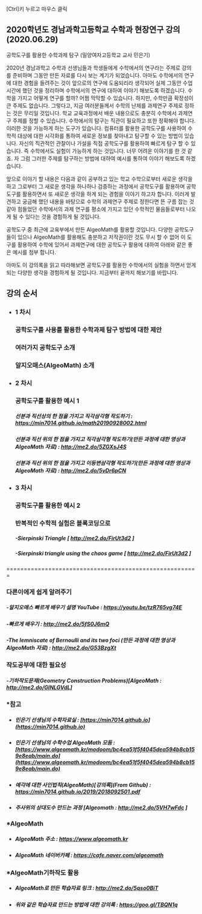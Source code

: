 [Ctrl]키 누르고 마우스 클릭 

## 2020학년도 경남과학고등학교 수학과 현장연구 강의(2020.06.29)

공학도구를 활용한 수학과제 탐구  (밀양여자고등학교 교사 민은기)

2020년 경남과학고 수학과 선생님들과 학생들에게 수학에서의 연구라는 주제로 강의를 준비하며 그동안 만든 자료를 다시 보는 계기가 되었습니다. 아마도 수학에서의 연구에 대한 경험을 들려주는 것이 앞으로의 연구에 도움되리라 생각되어 실제 그동안 수업시간에 했던 것을 정리하며 수학에서의 연구에 대하여 이야기 해보도록 하겠습니다.
수학을 가지고 어떻게 연구를 할까? 어쩜 막막할 수 있습니다. 하지만, 수학만큼 확장성이 큰 주제도 없습니다. 그렇다고, 지금 여러분들께서 수학의 난제를 과제연구 주제로 정하는 것은 무리일 것입니다.
학교 교육과정에서 배운 내용으로도 충분히 수학에서 과제연구 주제를 정할 수 있습니다. 수학에서의 탐구는 직관이 필요하고 또한 정확해야 합니다. 이러한 것을 가능하게 하는 도구가 있습니다. 컴퓨터를 활용한 공학도구를 사용하여 수학적 대상에 대한 시각화를 통하여 새로운 정보를 찾아내고 탐구할 수 있는 방법이 있습니다. 자신의 직관적인 관찰이나 가설을 직접 공학도구를 활용하여 빠르게 탐구 할 수 있습니다. 즉 수학에서도 실험이 가능하게 하는 것입니다.
너무 어려운 이야기를 한 것 같죠. 자 그럼 그러한 주제를 탐구하는 방법에 대하여 예시를 통하여 이야기 해보도록 하겠습니다.

앞으로 이야기 할 내용은 다음과 같이 공부하고 있는 학교 수학으로부터 새로운 생각을 하고 그로부터 그 새로운 생각을 하나하나 검증하는 과정에서 공학도구를 활용하며 공학도구를 활용하면서 또 새로운 생각을 하게 되는 경험을 이야기 하고자 합니다. 이러게 발견하고 궁금해 했던 내용을 바탕으로 수학의 과제연구 주제로 정한다면 뜬 구름 잡는 것 같아 힘들었던 수학에서의 과제 연구를 평소에 가지고 있던 수학적인 물음들로부터 나오게 될 수 있다는 것을 경험하게 될 것입니다.

공학도구 중 최근에 교육부에서 만든 AlgeoMath를 활용할 것입니다. 다양한 공학도구들이 있으나 AlgeoMath를 활용해도 충분하고 저작권이란 것도 무시 할 수 없어 이 도구를 활용하여 수학에 있어서 과제연구에 대한 공학도구 활용에 대하여 아래와 같은 좋은 예시를 첨부 합니다.

아마도 이 강의록을 읽고 따라해보면 공학도구를 활용한 수학에서의 실험을 하면서 얻게 되는 다양한 생각을 경험하게 될 것입니다. 지금부터 끝까지 해보기를 바랍니다.

## 강의 순서
- ### 1 차시 
  ### 공학도구를 사용를 활용한 수학과제 탐구 방법에 대한 제안
  ### 여러가지 공학도구 소개
  ### 알지오매스(AlgeoMath) 소개
  
- ### 2 차시 
  
  ### 공학도구를 활용한 예시 1
  ##### 선분과 직선상의 한 점을 가지고 직각삼각형 작도하기 : https://min7014.github.io/math20190928002.html
  ##### 선분과 직선 위의 한 점을 가지고 직각삼각형 작도하기(만든 과정에 대한 영상과 AlgeoMath 자료) : http://me2.do/5ZGXsJ4S
  ##### 선분과 직선 위의 한 점을 가지고 이등변삼각형 작도하기(만든 과정에 대한 영상과 AlgeoMath 자료) : http://me2.do/5vDr6pCN
  
- ### 3 차시

  ### 공학도구를 활용한 예시 2
  ### 반복적인 수학적 실험은 블록코딩으로
  ##### -Sierpinski Triangle  [ http://me2.do/FirUt3d2 ]
  ##### -Sierpinski triangle using the chaos game  [ http://me2.do/FirUt3d2 ]



=======================================================
  ### 다른이에게 쉽게 알려주기
  ##### -알지오매스 빠르게 배우기 설명 YouTube : https://youtu.be/tzR765vg74E
  ##### -빠르게 배우기 : http://me2.do/5fS0J6mQ
  ##### -The lemniscate of Bernoulli and its two foci (만든 과정에 대한 영상과 AlgeoMath 자료) : http://me2.do/G53BzgXt  
  
  ### 작도공부에 대한 필요성
  ##### -기하작도문제(Geometry Construction Problems)[AlgeoMath : http://me2.do/GlNLGVdL]


### *참고
- ##### 민은기 선생님의 수학자료실 : [https://min7014.github.io](https://min7014.github.io)
- ##### 민은기 선생님의 수학수업 AlgeoMath 모둠 : [https://www.algeomath.kr/modoom/bc4ea51f5f4045dea594b8cb159e8eab/main.do](https://www.algeomath.kr/modoom/bc4ea51f5f4045dea594b8cb159e8eab/main.do)
- ##### 예각에 대한 사인법칙(AlgeoMath)[강의록](From Github) : https://min7014.github.io/2019/2018092501.pdf
- ##### 주사위의 상대도수 만드는 과정 [Algeomath : http://me2.do/5VH7wFdc ]

### *AlgeoMath
- ##### AlgeoMath 주소 : https://www.algeomath.kr
- ##### AlgeoMath 네이버카페 : https://cafe.naver.com/algeomath

###  *AlgeoMath기하작도 활용
- ##### AlgeoMath로 만든 학습자료 링크 : http://me2.do/5qso0BiT
- ##### 위와 같은 학습자료 만드는 방법에 대한 강의록 : https://goo.gl/TBQN1q


  
  
